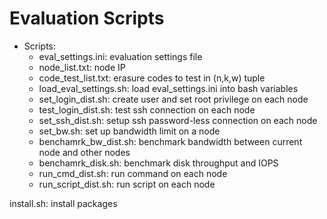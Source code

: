 # Evaluation Scripts

* Scripts: 
    * eval_settings.ini: evaluation settings file
    * node_list.txt: node IP 
    * code_test_list.txt: erasure codes to test in (n,k,w) tuple
    * load_eval_settings.sh: load eval_settings.ini into bash variables
    * set_login_dist.sh: create user and set root privilege on each node
    * test_login_dist.sh: test ssh connection on each node
    * set_ssh_dist.sh: setup ssh password-less connection on each node
    * set_bw.sh: set up bandwidth limit on a node
    * benchamrk_bw_dist.sh: benchmark bandwidth between current node and other
      nodes
    * benchamrk_disk.sh: benchmark disk throughput and IOPS
    * run_cmd_dist.sh: run command on each node
    * run_script_dist.sh: run script on each node


install.sh: install packages